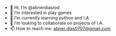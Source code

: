 - 👋 Hi, I’m @abnerdiasrod
- 👀 I’m interested in play games  
- 🌱 I’m currently learning python and I.A.
- 💞️ I’m looking to collaborate on projects of I.A.
- 📫 How to reach me: abner.dias0707@gmail.com


<!---
abnerdiasrod/abnerdiasrod is a ✨ special ✨ repository because its `README.md` (this file) appears on your GitHub profile.
You can click the Preview link to take a look at your changes.
--->
